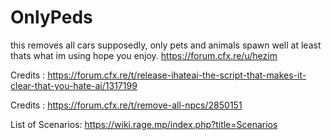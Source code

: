 # OnlyPeds
this removes all cars supposedly, only pets and animals spawn well at least thats what im using hope you enjoy.
https://forum.cfx.re/u/hezim


Credits : https://forum.cfx.re/t/release-ihateai-the-script-that-makes-it-clear-that-you-hate-ai/1317199

Credits : https://forum.cfx.re/t/remove-all-npcs/2850151

List of Scenarios: https://wiki.rage.mp/index.php?title=Scenarios
